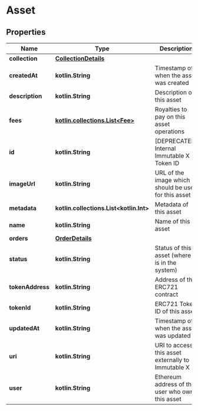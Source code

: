 
# Asset

## Properties
Name | Type | Description | Notes
------------ | ------------- | ------------- | -------------
**collection** | [**CollectionDetails**](CollectionDetails.md) |  |  [optional]
**createdAt** | **kotlin.String** | Timestamp of when the asset was created |  [optional]
**description** | **kotlin.String** | Description of this asset |  [optional]
**fees** | [**kotlin.collections.List&lt;Fee&gt;**](Fee.md) | Royalties to pay on this asset operations |  [optional]
**id** | **kotlin.String** | [DEPRECATED] Internal Immutable X Token ID |  [optional]
**imageUrl** | **kotlin.String** | URL of the image which should be used for this asset |  [optional]
**metadata** | **kotlin.collections.List&lt;kotlin.Int&gt;** | Metadata of this asset |  [optional]
**name** | **kotlin.String** | Name of this asset |  [optional]
**orders** | [**OrderDetails**](OrderDetails.md) |  |  [optional]
**status** | **kotlin.String** | Status of this asset (where it is in the system) |  [optional]
**tokenAddress** | **kotlin.String** | Address of the ERC721 contract |  [optional]
**tokenId** | **kotlin.String** | ERC721 Token ID of this asset |  [optional]
**updatedAt** | **kotlin.String** | Timestamp of when the asset was updated |  [optional]
**uri** | **kotlin.String** | URI to access this asset externally to Immutable X |  [optional]
**user** | **kotlin.String** | Ethereum address of the user who owns this asset |  [optional]



